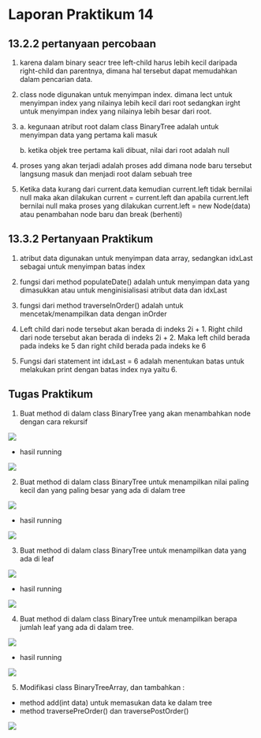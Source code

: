 # Laporan Praktikum 14

## 13.2.2 pertanyaan percobaan

1. karena dalam binary seacr tree left-child harus lebih kecil daripada right-child dan parentnya, dimana hal tersebut dapat memudahkan dalam pencarian data. 

2. class node digunakan untuk menyimpan index. dimana lect untuk menyimpan index yang nilainya lebih kecil dari root sedangkan irght untuk menyimpan index yang nilainya lebih besar dari root. 

3. a. kegunaan atribut root dalam class BinaryTree adalah untuk menyimpan data yang pertama kali masuk 

   b. ketika objek tree pertama kali dibuat, nilai dari root adalah null

4. proses yang akan terjadi adalah proses add dimana node baru tersebut langsung masuk dan menjadi root dalam sebuah tree

5. Ketika data kurang dari current.data kemudian current.left tidak bernilai null maka
akan dilakukan current = current.left dan apabila current.left bernilai null maka
proses yang dilakukan current.left = new Node(data) atau penambahan node baru
dan break (berhenti)

## 13.3.2 Pertanyaan Praktikum

1. atribut data digunakan untuk menyimpan data array, sedangkan idxLast sebagai untuk menyimpan batas index

2. fungsi dari method populateDate() adalah untuk menyimpan data yang dimasukkan atau untuk menginisialisasi atribut data dan idxLast

3. fungsi dari method traverseInOrder() adalah untuk mencetak/menampilkan data dengan inOrder

4. Left child dari node tersebut akan berada di indeks 2i + 1. Right child dari node tersebut akan berada di indeks 2i + 2. Maka left child berada pada indeks ke 5 dan right child berada pada indeks ke 6

5. Fungsi dari statement int idxLast = 6 adalah menentukan batas untuk
melakukan print dengan batas index nya yaitu 6.

## Tugas Praktikum 

1. Buat method di dalam class BinaryTree yang akan menambahkan node dengan cara rekursif

<img src = "./nomor 1.JPG">

- hasil running
<img src = "./running1.JPG">

2. Buat method di dalam class BinaryTree untuk menampilkan nilai paling kecil dan yang paling besar yang ada di dalam tree

<img src = "./nomor 2.JPG">

- hasil running
<img src = "./running2.JPG">

3. Buat method di dalam class BinaryTree untuk menampilkan data yang ada di leaf

<img src = "./nomor 3.JPG">

- hasil running
<img src = "./running3.JPG">

4. Buat method di dalam class BinaryTree untuk menampilkan berapa jumlah leaf yang ada di dalam tree.
<img src = "./nomor 4.JPG">

- hasil running
<img src = "./running4.JPG">

5. Modifikasi class BinaryTreeArray, dan tambahkan :
- method add(int data) untuk memasukan data ke dalam tree
- method traversePreOrder() dan traversePostOrder()
<img src = "./nomor 5.JPG">